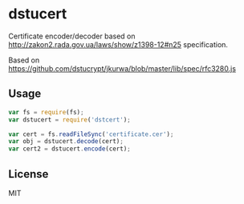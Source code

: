 # dstucert

Certificate encoder/decoder based on http://zakon2.rada.gov.ua/laws/show/z1398-12#n25 specification.

Based on https://github.com/dstucrypt/jkurwa/blob/master/lib/spec/rfc3280.js

## Usage

```js
var fs = require(fs);
var dstucert = require('dstcert');

var cert = fs.readFileSync('certificate.cer');
var obj = dstucert.decode(cert);
var cert2 = dstucert.encode(cert);
```

## License

MIT
